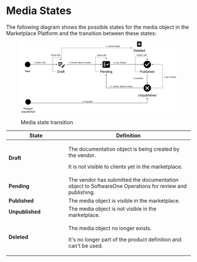 # Media States

The following diagram shows the possible states for the media object in the Marketplace Platform and the transition between these states:

<figure><img src="../../../../.gitbook/assets/Media (2).png" alt=""><figcaption><p>Media state transition</p></figcaption></figure>

<table><thead><tr><th width="149">State</th><th>Definition</th></tr></thead><tbody><tr><td><strong>Draft</strong></td><td><p>The documentation object is being created by the vendor.</p><p></p><p>It is not visible to clients yet in the marketplace.</p></td></tr><tr><td><strong>Pending</strong></td><td>The vendor has submitted the documentation object to SoftwareOne Operations for review and publishing.</td></tr><tr><td><strong>Published</strong></td><td>The media object is visible in the marketplace.</td></tr><tr><td><strong>Unpublished</strong></td><td>The media object is not visible in the marketplace.</td></tr><tr><td><strong>Deleted</strong></td><td><p>The media object no longer exists.</p><p></p><p>It's no longer part of the product definition and can't be used.</p></td></tr></tbody></table>
